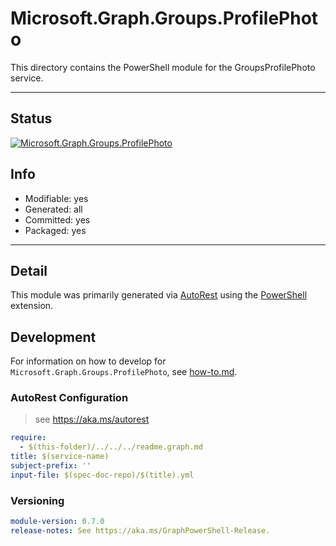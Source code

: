 <!-- region Generated -->
# Microsoft.Graph.Groups.ProfilePhoto
This directory contains the PowerShell module for the GroupsProfilePhoto service.

---
## Status
[![Microsoft.Graph.Groups.ProfilePhoto](https://img.shields.io/powershellgallery/v/Microsoft.Graph.Groups.ProfilePhoto.svg?style=flat-square&label=Microsoft.Graph.Groups.ProfilePhoto "Microsoft.Graph.Groups.ProfilePhoto")](https://www.powershellgallery.com/packages/Microsoft.Graph.Groups.ProfilePhoto/)

## Info
- Modifiable: yes
- Generated: all
- Committed: yes
- Packaged: yes

---
## Detail
This module was primarily generated via [AutoRest](https://github.com/Azure/autorest) using the [PowerShell](https://github.com/Azure/autorest.powershell) extension.

## Development
For information on how to develop for `Microsoft.Graph.Groups.ProfilePhoto`, see [how-to.md](how-to.md).
<!-- endregion -->

### AutoRest Configuration

> see https://aka.ms/autorest

``` yaml
require:
  - $(this-folder)/../../../readme.graph.md
title: $(service-name)
subject-prefix: ''
input-file: $(spec-doc-repo)/$(title).yml
```
### Versioning

``` yaml
module-version: 0.7.0
release-notes: See https://aka.ms/GraphPowerShell-Release.
```
